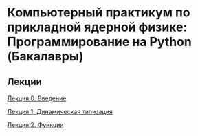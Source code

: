 # Компьютерный практикум по прикладной ядерной физике: Программирование на Python (Бакалавры)
## Лекции 
[Лекция 0. Введение](https://github.com/dep24/B_INFO_P/blob/master/pdf_res/%D0%92%D0%B2%D0%B5%D0%B4%D0%B5%D0%BD%D0%B8%D0%B5%20%D0%B2%20Python.pdf)

[Лекция 1. Динамическая типизация](https://github.com/dep24/B_INFO_P/blob/master/pdf_res/%D0%94%D0%B8%D0%BD%D0%B0%D0%BC%D0%B8%D1%87%D0%B5%D1%81%D0%BA%D0%B0%D1%8F%20%D1%82%D0%B8%D0%BF%D0%B8%D0%B7%D0%B0%D1%86%D0%B8%D1%8F.pdf)

[Лекция 2. Функции](https://github.com/dep24/B_INFO_P/blob/master/pdf_res/%D0%A4%D1%83%D0%BD%D0%BA%D1%86%D0%B8%D0%B8.pdf)

